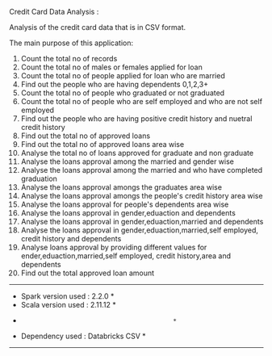 Credit Card Data Analysis :

Analysis of the credit card data that is in CSV format.

The main purpose of this application:

1. Count the total no of records
2. Count the total no of males or females applied for loan
3. Count the total no of people applied for loan who are married
4. Find out the people who are having dependents 0,1,2,3+ 
5. Count the total no of people who graduated or not graduated
6. Count the total no of people who are self employed and who are not self employed
7. Find out the people who are having positive credit history and nuetral credit history
8. Find out the total no of approved loans
9. Find out the total no of approved loans area wise 
10. Analyse the total no of loans approved for graduate and non graduate
11. Analyse the loans approval among the married and gender wise
12. Analyse the loans approval among the married and who have completed graduation
13. Analyse the loans approval amongs the graduates area wise
14. Analyse the loans approval amongs the people's credit history area wise
15. Analyse the loans approval for people's dependents area wise
16. Analyse the loans approval in gender,eduaction and dependents
17. Analyse the loans approval in gender,eduaction,married and dependents
18. Analyse the loans approval in gender,eduaction,married,self employed, credit history and dependents
19. Analyse loans approval by providing different values for ender,eduaction,married,self employed, credit history,area and dependents
20. Find out the total approved loan amount


*************************************************
* Spark version used : 2.2.0                    *
* Scala version used : 2.11.12                  *
*                                               *
* Dependency used : Databricks CSV              *
*************************************************
